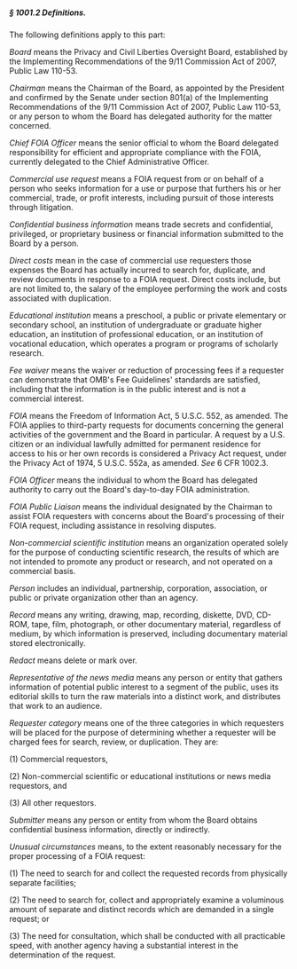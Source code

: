 ##### § 1001.2 Definitions. #####

The following definitions apply to this part:

*Board* means the Privacy and Civil Liberties Oversight Board, established by the Implementing Recommendations of the 9/11 Commission Act of 2007, Public Law 110-53.

*Chairman* means the Chairman of the Board, as appointed by the President and confirmed by the Senate under section 801(a) of the Implementing Recommendations of the 9/11 Commission Act of 2007, Public Law 110-53, or any person to whom the Board has delegated authority for the matter concerned.

*Chief FOIA Officer* means the senior official to whom the Board delegated responsibility for efficient and appropriate compliance with the FOIA, currently delegated to the Chief Administrative Officer.

*Commercial use request* means a FOIA request from or on behalf of a person who seeks information for a use or purpose that furthers his or her commercial, trade, or profit interests, including pursuit of those interests through litigation.

*Confidential business information* means trade secrets and confidential, privileged, or proprietary business or financial information submitted to the Board by a person.

*Direct costs* mean in the case of commercial use requesters those expenses the Board has actually incurred to search for, duplicate, and review documents in response to a FOIA request. Direct costs include, but are not limited to, the salary of the employee performing the work and costs associated with duplication.

*Educational institution* means a preschool, a public or private elementary or secondary school, an institution of undergraduate or graduate higher education, an institution of professional education, or an institution of vocational education, which operates a program or programs of scholarly research.

*Fee waiver* means the waiver or reduction of processing fees if a requester can demonstrate that OMB's Fee Guidelines' standards are satisfied, including that the information is in the public interest and is not a commercial interest.

*FOIA* means the Freedom of Information Act, 5 U.S.C. 552, as amended. The FOIA applies to third-party requests for documents concerning the general activities of the government and the Board in particular. A request by a U.S. citizen or an individual lawfully admitted for permanent residence for access to his or her own records is considered a Privacy Act request, under the Privacy Act of 1974, 5 U.S.C. 552a, as amended. *See* 6 CFR 1002.3.

*FOIA Officer* means the individual to whom the Board has delegated authority to carry out the Board's day-to-day FOIA administration.

*FOIA Public Liaison* means the individual designated by the Chairman to assist FOIA requesters with concerns about the Board's processing of their FOIA request, including assistance in resolving disputes.

*Non-commercial scientific institution* means an organization operated solely for the purpose of conducting scientific research, the results of which are not intended to promote any product or research, and not operated on a commercial basis.

*Person* includes an individual, partnership, corporation, association, or public or private organization other than an agency.

*Record* means any writing, drawing, map, recording, diskette, DVD, CD-ROM, tape, film, photograph, or other documentary material, regardless of medium, by which information is preserved, including documentary material stored electronically.

*Redact* means delete or mark over.

*Representative of the news media* means any person or entity that gathers information of potential public interest to a segment of the public, uses its editorial skills to turn the raw materials into a distinct work, and distributes that work to an audience.

*Requester category* means one of the three categories in which requesters will be placed for the purpose of determining whether a requester will be charged fees for search, review, or duplication. They are:

(1) Commercial requestors,

(2) Non-commercial scientific or educational institutions or news media requestors, and

(3) All other requestors.

*Submitter* means any person or entity from whom the Board obtains confidential business information, directly or indirectly.

*Unusual circumstances* means, to the extent reasonably necessary for the proper processing of a FOIA request:

(1) The need to search for and collect the requested records from physically separate facilities;

(2) The need to search for, collect and appropriately examine a voluminous amount of separate and distinct records which are demanded in a single request; or

(3) The need for consultation, which shall be conducted with all practicable speed, with another agency having a substantial interest in the determination of the request.
